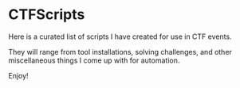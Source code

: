 # CTFScripts
Here is a curated list of scripts I have created for use in CTF events.

They will range from tool installations, solving challenges, and other miscellaneous things I come up with for automation. 

Enjoy!
